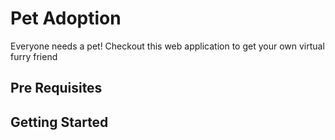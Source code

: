 # Pet Adoption

Everyone needs a pet! Checkout this web application to get your own virtual furry friend

## Pre Requisites


## Getting Started